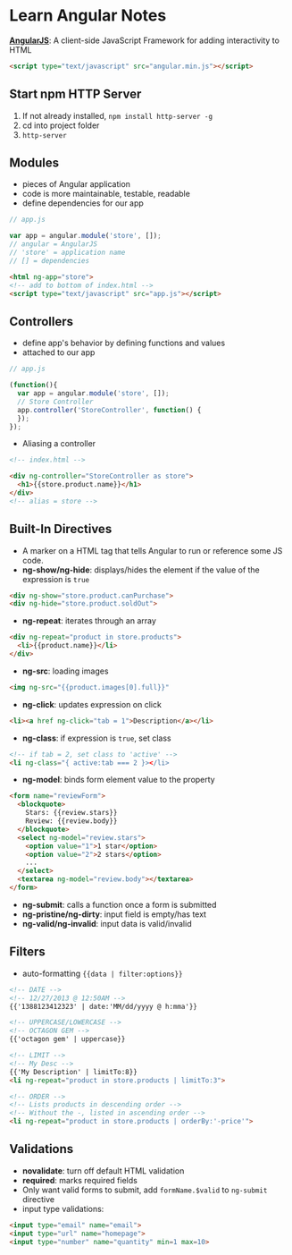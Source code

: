 Learn Angular Notes
===================
**[AngularJS](http://angularjs.org)**: A client-side JavaScript Framework for adding interactivity to HTML
```html
<script type="text/javascript" src="angular.min.js"></script>
```

Start npm HTTP Server
---------------------
1. If not already installed, `npm install http-server -g`
1. cd into project folder
1. `http-server`

Modules
-------
- pieces of Angular application
- code is more maintainable, testable, readable
- define dependencies for our app
```javascript
// app.js

var app = angular.module('store', []);
// angular = AngularJS
// 'store' = application name
// [] = dependencies
```
```html
<html ng-app="store">
<!-- add to bottom of index.html -->
<script type="text/javascript" src="app.js"></script>
```

Controllers
-----------
- define app's behavior by defining functions and values
- attached to our app
```javascript
// app.js

(function(){
  var app = angular.module('store', []);
  // Store Controller
  app.controller('StoreController', function() {
  });
});
```

- Aliasing a controller
```html
<!-- index.html -->

<div ng-controller="StoreController as store">
  <h1>{{store.product.name}}</h1>
</div>
<!-- alias = store -->
```

Built-In Directives
-------------------
- A marker on a HTML tag that tells Angular to run or reference some JS code.
- **ng-show/ng-hide**: displays/hides the element if the value of the expression is `true`
```html
<div ng-show="store.product.canPurchase">
<div ng-hide="store.product.soldOut">
```
- **ng-repeat**: iterates through an array
```html
<div ng-repeat="product in store.products">
  <li>{{product.name}}</li>
</div>
```
- **ng-src**: loading images
```html
<img ng-src="{{product.images[0].full}}"
```
- **ng-click**: updates expression on click
```html
<li><a href ng-click="tab = 1">Description</a></li>
```
- **ng-class**: if expression is `true`, set class
```html
<!-- if tab = 2, set class to 'active' -->
<li ng-class="{ active:tab === 2 }></li>
```
- **ng-model**: binds form element value to the property
```html
<form name="reviewForm">
  <blockquote>
    Stars: {{review.stars}}
    Review: {{review.body}}
  </blockquote>
  <select ng-model="review.stars">
    <option value="1">1 star</option>
    <option value="2">2 stars</option>
    ...
  </select>
  <textarea ng-model="review.body"></textarea>
</form>
```
- **ng-submit**: calls a function once a form is submitted
- **ng-pristine/ng-dirty**: input field is empty/has text
- **ng-valid/ng-invalid**: input data is valid/invalid

Filters
-------
- auto-formatting `{{data | filter:options}}`
```html
<!-- DATE -->
<!-- 12/27/2013 @ 12:50AM --> 
{{'1388123412323' | date:'MM/dd/yyyy @ h:mma'}}

<!-- UPPERCASE/LOWERCASE -->
<!-- OCTAGON GEM -->
{{'octagon gem' | uppercase}}

<!-- LIMIT -->
<!-- My Desc -->
{{'My Description' | limitTo:8}}
<li ng-repeat="product in store.products | limitTo:3">

<!-- ORDER -->
<!-- Lists products in descending order -->
<!-- Without the -, listed in ascending order -->
<li ng-repeat="product in store.products | orderBy:'-price'">
```

Validations
-----------
- **novalidate**: turn off default HTML validation
- **required**: marks required fields
- Only want valid forms to submit, add `formName.$valid` to `ng-submit` directive
- input type validations:
```html
<input type="email" name="email">
<input type="url" name="homepage">
<input type="number" name="quantity" min=1 max=10>
```
